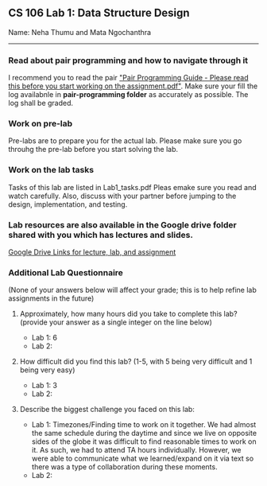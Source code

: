 ## CS 106 Lab 1: Data Structure Design

Name: Neha Thumu and Mata Ngochanthra

---

### Read about pair programming and how to navigate through it

I recommend you to read the pair ["Pair Programming Guide - Please read this before you start working on the assignment.pdf"](https://drive.google.com/file/d/1tmSYwfKKXeMVDXvT6q5fPHPbF_vMF9Z4/view?usp=sharing). Make sure your fill the log availabnle in **pair-programming folder** as accurately as possible. The log shall be graded. 

### Work on pre-lab

Pre-labs are to prepare you for the actual lab. Please make sure you go throuhg the pre-lab before you start solving the lab.  

### Work on the lab tasks
Tasks of this lab are listed in Lab1_tasks.pdf Pleas emake sure you read and watch carefully. Also, discuss with your partner before jumping to the design, implementation, and testing. 

### Lab resources are also available in the Google drive folder shared with you which has lectures and slides. 

[Google Drive Links for lecture, lab, and assignment](https://drive.google.com/drive/folders/1EuAYlyaFLN97TI7PzW0b8PfPxxaD5Zsk?usp=sharing)

### Additional Lab Questionnaire

(None of your answers below will affect your grade; this is to help refine lab
assignments in the future)

1. Approximately, how many hours did you take to complete this lab? (provide your answer as a single integer on the line below)
    - Lab 1: 6
    - Lab 2:

2. How difficult did you find this lab? (1-5, with 5 being very difficult and 1 being very easy)
    - Lab 1: 3
    - Lab 2:

3. Describe the biggest challenge you faced on this lab:
    - Lab 1: Timezones/Finding time to work on it together. We had almost the same schedule during the daytime and since we live on opposite sides of the globe it was difficult to find reasonable times to work on it. As such, we had to attend TA hours individually. However, we were able to communicate what we learned/expand on it via text so there was a type of collaboration during these moments.  
    - Lab 2:
